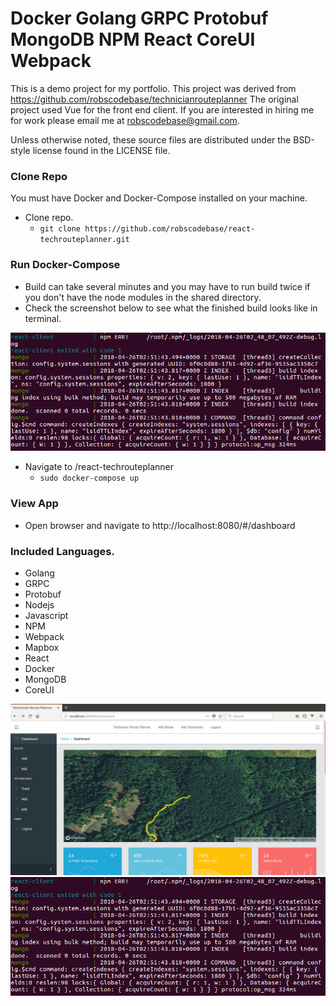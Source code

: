 #  Docker Golang GRPC Protobuf MongoDB NPM React CoreUI Webpack

This is a demo project for my portfolio.
This project was derived from https://github.com/robscodebase/technicianrouteplanner
The original project used Vue for the front end client.
If you are interested in hiring me for work please email me at robscodebase@gmail.com.

Unless otherwise noted, these source files are distributed under the
BSD-style license found in the LICENSE file.

### Clone Repo

You must have Docker and Docker-Compose installed on your machine.
* Clone repo.
  * `git clone https://github.com/robscodebase/react-techrouteplanner.git`


### Run Docker-Compose
* Build can take several minutes and you may have to run build twice if you don't have the node modules in the shared directory.
* Check the screenshot below to see what the finished build looks like in terminal.

![Route Planner Image 2](screenshots/finished-build.png) 
* Navigate to /react-techrouteplanner
  * `sudo docker-compose up`

### View App

* Open browser and navigate to http://localhost:8080/#/dashboard

### Included Languages.
* Golang
* GRPC
* Protobuf
* Nodejs
* Javascript
* NPM
* Webpack
* Mapbox
* React
* Docker
* MongoDB
* CoreUI

![Route Planner Image 2](screenshots/technician-route-planner.png)
![Route Planner Image 2](screenshots/finished-build.png)

